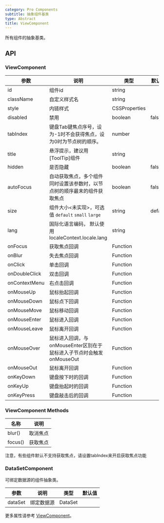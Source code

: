 ```yaml
---
category: Pro Components
subtitle: 抽象组件基类
type: Abstract
title: ViewComponent
---
```


所有组件的抽象基类。

## API

### ViewComponent

| 参数      | 说明                                     | 类型        |默认值 |
|-----------|------------------------------------------|------------|--------|
| id | 组件id | string  |  |
| className | 自定义样式名 | string  |  |
| style | 内链样式 | CSSProperties  |  |
| disabled | 禁用 | boolean  | false |
| tabIndex | 键盘Tab键焦点序号，设为-1时不会获得焦点，设为0时为节点树的顺序。 | number  |  |
| title | 悬浮提示，建议用[ToolTip]组件 | string  |  |
| hidden | 是否隐藏 | boolean  | false |
| autoFocus | 自动获取焦点，多个组件同时设置该参数时，以节点树的顺序最末的组件获取焦点 | boolean  | false |
| size | 组件大小<未实现>，可选值 `default` `small` `large` | string  | default |
| lang | 国际化语言编码， 默认使用localeContext.locale.lang | string  |  |
| onFocus | 获取焦点回调 | Function |  |
| onBlur | 失去焦点回调 | Function |  |
| onClick | 单击回调 | Function |  |
| onDoubleClick | 双击回调 | Function |  |
| onContextMenu | 右点击回调 | Function |  |
| onMouseUp | 鼠标抬起回调 | Function |  |
| onMouseDown | 鼠标点下回调 | Function |  |
| onMouseMove | 鼠标移动回调 | Function |  |
| onMouseEnter | 鼠标进入回调 | Function |  |
| onMouseLeave | 鼠标离开回调 | Function |  |
| onMouseOver | 鼠标进入回调，与onMouseEnter区别在于鼠标进入子节点时会触发onMouseOut | Function |  |
| onMouseOut | 鼠标离开回调 | Function |  |
| onKeyDown | 键盘按下时的回调 | Function |  |
| onKeyUp | 键盘抬起时的回调 | Function |  |
| onKeyPress | 键盘敲击后的回调 | Function |  |

### ViewComponent Methods

| 名称 | 说明 |
| --- | --- |
| blur() | 取消焦点 |
| focus() | 获取焦点 |

注意，有些组件默认不支持获取焦点，请设置tabIndex来开启获取焦点功能

### DataSetComponent

可绑定数据源的组件抽象类。

| 参数      | 说明                                     | 类型        |默认值 |
|-----------|------------------------------------------|------------|--------|
| dataSet | 绑定数据源 | DataSet  |  |

更多属性请参考 [ViewComponent](#ViewComponent)。
